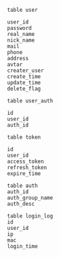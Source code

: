 ```shell
table user

user_id
password
real_name
nick_name
mail
phone
address
avtar
creater_user
create_time
update_time
delete_flag

```
```shell
table user_auth

id
user_id
auth_id
```
```shell
table token 

id
user_id
access_token
refresh_token
expire_time
```
```shell
table auth
auth_id
auth_group_name
auth_desc
```
```shell
table login_log
id
user_id
ip
mac
login_time
```

